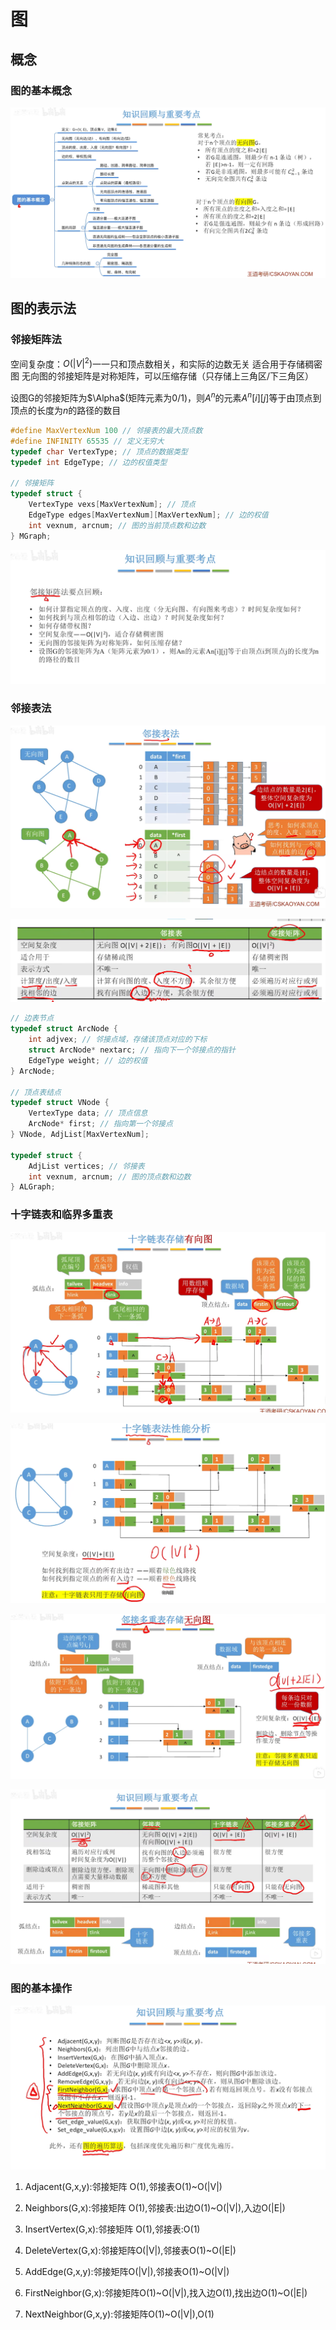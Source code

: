 # 图

## 概念

### 图的基本概念

![image-20240324155233459](./pig/image-20240324155233459.png)

## 图的表示法

### 邻接矩阵法

空间复杂度：$O(|V|^2)$一一只和顶点数相关，和实际的边数无关
适合用于存储稠密图
无向图的邻接矩阵是对称矩阵，可以压缩存储（只存储上三角区/下三角区）

设图G的邻接矩阵为$\Alpha$(矩阵元素为0/1)，则$A^n$的元素$A^n[i][j]$等于由顶点到顶点的长度为$n$​的路径的数目

```c
#define MaxVertexNum 100 // 邻接表的最大顶点数
#define INFINITY 65535 // 定义无穷大
typedef char VertexType; // 顶点的数据类型
typedef int EdgeType; // 边的权值类型

// 邻接矩阵
typedef struct {
    VertexType vexs[MaxVertexNum]; // 顶点
    EdgeType edges[MaxVertexNum][MaxVertexNum]; // 边的权值
    int vexnum, arcnum; // 图的当前顶点数和边数
} MGraph;
```

![image-20240326195808922](./pig/image-20240326195808922.png)

### 邻接表法

![image-20240326202204729](./pig/image-20240326202204729.png)

![image-20240326202827186](./pig/image-20240326202827186.png)

```C
// 边表节点
typedef struct ArcNode {
    int adjvex; // 邻接点域，存储该顶点对应的下标
    struct ArcNode* nextarc; // 指向下一个邻接点的指针
    EdgeType weight; // 边的权值
} ArcNode;

// 顶点表结点
typedef struct VNode {
    VertexType data; // 顶点信息
    ArcNode* first; // 指向第一个邻接点
} VNode, AdjList[MaxVertexNum];

typedef struct {
    AdjList vertices; // 邻接表
    int vexnum, arcnum; // 图的顶点数和边数
} ALGraph;
```

### 十字链表和临界多重表

![image-20240326204430778](./pig/image-20240326204430778.png)

![image-20240326204459512](./pig/image-20240326204459512.png)

![image-20240326205128697](./pig/image-20240326205128697.png)

![image-20240326205206152](./pig/image-20240326205206152.png)

### 图的基本操作

![image-20240326212205897](./pig/image-20240326212205897.png)

1. Adjacent(G,x,y):邻接矩阵 O(1),邻接表O(1)~O(|V|)

2. Neighbors(G,x):邻接矩阵 O(1),邻接表:出边O(1)~O(|V|),入边O(|E|)

3. InsertVertex(G,x):邻接矩阵 O(1),邻接表:O(1)

4. DeleteVertex(G,x):邻接矩阵O(|V|),邻接表O(1)~O(|E|)

5. AddEdge(G,x,y):邻接矩阵O(|V|),邻接表O(1)~O(|V|)

6. FirstNeighbor(G,x):邻接矩阵O(1)~O(|V|),找入边O(1),找出边O(1)~O(|E|)

7. NextNeighbor(G,x,y):邻接矩阵O(1)~O(|V|),O(1)
